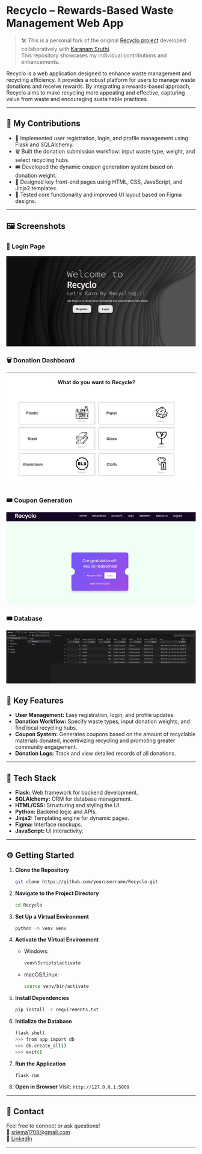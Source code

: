 # Recyclo – Rewards-Based Waste Management Web App

> 🛠️ This is a personal fork of the original [Recyclo project](https://github.com/karanamsruthi17/Recyclo) developed collaboratively with [Karanam Sruthi](mailto:karanamsruthi17@gmail.com).  
> This repository showcases my individual contributions and enhancements.

Recyclo is a web application designed to enhance waste management and recycling efficiency. It provides a robust platform for users to manage waste donations and receive rewards. By integrating a rewards-based approach, Recyclo aims to make recycling more appealing and effective, capturing value from waste and encouraging sustainable practices.

---

## 🧩 My Contributions

- 🔐 Implemented user registration, login, and profile management using Flask and SQLAlchemy.
- 🗑️ Built the donation submission workflow: input waste type, weight, and select recycling hubs.
- 🎟️ Developed the dynamic coupon generation system based on donation weight.
- 🎨 Designed key front-end pages using HTML, CSS, JavaScript, and Jinja2 templates.
- 🧪 Tested core functionality and improved UI layout based on Figma designs.

---


## 🖼️ Screenshots

### 🔐 Login Page
![Login](assets/homepage.jpg)

### 🗑️ Donation Dashboard
![Donation Dashboard](assets/menu.png)

### 🎟️ Coupon Generation
![Coupon Page](assets/redeeemcodes.jpg)

### 🎟️ Database
![Database](assets/db.jpg)
## 🚀 Key Features

- **User Management:** Easy registration, login, and profile updates.
- **Donation Workflow:** Specify waste types, input donation weights, and find local recycling hubs.
- **Coupon System:** Generates coupons based on the amount of recyclable materials donated, incentivizing recycling and promoting greater community engagement.
- **Donation Logs:** Track and view detailed records of all donations.

---

## 🧱 Tech Stack

- **Flask:** Web framework for backend development.
- **SQLAlchemy:** ORM for database management.
- **HTML/CSS:** Structuring and styling the UI.
- **Python:** Backend logic and APIs.
- **Jinja2:** Templating engine for dynamic pages.
- **Figma:** Interface mockups.
- **JavaScript:** UI interactivity.

---

## ⚙️ Getting Started

1. **Clone the Repository**
    ```bash
    git clone https://github.com/yourusername/Recyclo.git
    ```

2. **Navigate to the Project Directory**
    ```bash
    cd Recyclo
    ```

3. **Set Up a Virtual Environment**
    ```bash
    python -m venv venv
    ```

4. **Activate the Virtual Environment**
    - Windows:
      ```bash
      venv\Scripts\activate
      ```
    - macOS/Linux:
      ```bash
      source venv/bin/activate
      ```

5. **Install Dependencies**
    ```bash
    pip install -r requirements.txt
    ```

6. **Initialize the Database**
    ```bash
    flask shell
    >>> from app import db
    >>> db.create_all()
    >>> exit()
    ```

7. **Run the Application**
    ```bash
    flask run
    ```

8. **Open in Browser**
    Visit: `http://127.0.0.1:5000`

---

## 💬 Contact

Feel free to connect or ask questions!  
📧 sriema1708@gmail.com  
🔗 [LinkedIn](https://in.linkedin.com/in/sri-emandi-5a4335226)

---

